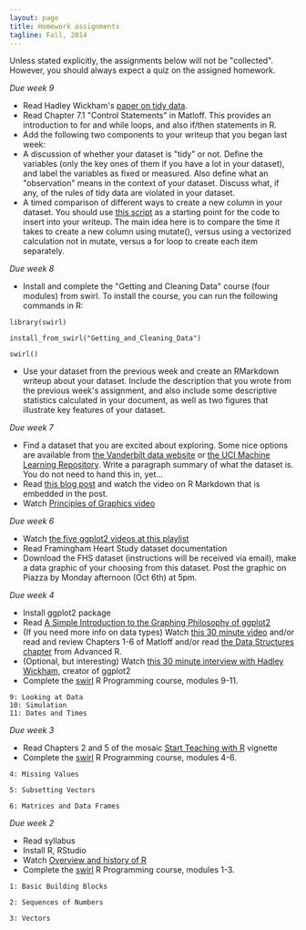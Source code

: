 ```yaml
---
layout: page
title: Homework assignments
tagline: Fall, 2014
---
```




Unless stated explicitly, the assignments below will not be "collected". However, you should always expect a quiz on the assigned homework. 

<!-- Please select a blog entry that you'd like to present (briefly) on Wednesday, October 8th.  These should be from 2013 or later and relate to statistics, data science, or R. See http://simplystatistics.org, http://www.statsblogs.com, http://r-bloggers.com, http://fivethirtyeight.com, or http://www.statschat.org.nz for examples. Please submit your choice on Moodle by midnight on Monday.  The presentations will be no more than 90 seconds long and should provide a brief summary of the entry, why you found it interesting, and what question you have after reading it. -->

_Due week 9_
* Read Hadley Wickham's [paper on tidy data](http://vita.had.co.nz/papers/tidy-data.pdf).
* Read Chapter 7.1 "Control Statements" in Matloff. This provides an introduction to for and while loops, and also if/then statements in R.
* Add the following two components to your writeup that you began last week:
 * A discussion of whether your dataset is "tidy" or not. Define the variables (only the key ones of them if you have a lot in your dataset), and label the variables as fixed or measured. Also define what an "observation" means in the context of your dataset. Discuss what, if any, of the rules of tidy data are violated in your dataset.
 * A timed comparison of different ways to create a new column in your dataset. You should use [this script](../scripts/new-column-script.R) as a starting point for the code to insert into your writeup. The main idea here is to compare the time it takes to create a new column using mutate(), versus using a vectorized calculation not in mutate, versus a for loop to create each item separately.

_Due week 8_

* Install and complete the "Getting and Cleaning Data" course (four modules) from swirl. To install the course, you can run the following commands in R:

```
library(swirl) 
```

```
install_from_swirl("Getting_and_Cleaning_Data") 
```

```
swirl()
```

* Use your dataset from the previous week and create an RMarkdown writeup about your dataset. Include the description that you wrote from the previous week's assignment, and also include some descriptive statistics calculated in your document, as well as two figures that illustrate key features of your dataset.


_Due week 7_

* Find a dataset that you are excited about exploring. Some nice options are available from [the Vanderbilt data website](http://biostat.mc.vanderbilt.edu/wiki/Main/DataSets) or [the UCI Machine Learning Repository](http://archive.ics.uci.edu/ml/). Write a paragraph summary of what the dataset is. You do not need to hand this in, yet...
* Read [this blog post](http://blog.rstudio.org/2014/06/18/r-markdown-v2/) and watch the video on R Markdown that is embedded in the post.
* Watch [Principles of Graphics video](https://www.youtube.com/watch?v=6lOvA_y7p7w)

_Due week 6_

* Watch [the five ggplot2 videos at this playlist](https://www.youtube.com/playlist?list=PLjTlxb-wKvXPhZ7tQwlROtFjorSj9tUyZ)
* Read Framingham Heart Study dataset documentation
* Download the FHS dataset (instructions will be received via email), make a data graphic of your choosing from this dataset. Post the graphic on Piazza by Monday afternoon (Oct 6th) at 5pm.

_Due week 4_

* Install ggplot2 package
* Read [A Simple Introduction to the Graphing Philosophy of ggplot2](http://tomhopper.me/2014/03/28/a-simple-introduction-to-the-graphing-philosophy-of-ggplot2/)
* (If you need more info on data types) Watch [this 30 minute video](https://www.youtube.com/watch?v=5AQM-yUX9zg&index=6&list=PLjTlxb-wKvXNSDfcKPFH2gzHGyjpeCZmJ) and/or read and review Chapters 1-6 of Matloff and/or read [the Data Structures chapter](http://adv-r.had.co.nz/Data-structures.html) from Advanced R. 
* (Optional, but interesting) Watch [this 30 minute interview with Hadley Wickham](https://www.youtube.com/watch?v=JxwxefRAu70), creator of ggplot2
* Complete the [swirl](http://swirlstats.com/students.html) R Programming course, modules 9-11.
```
9: Looking at Data           
10: Simulation                
11: Dates and Times 
```

_Due week 3_

* Read Chapters 2 and 5 of the mosaic [Start Teaching with R](http://cran.r-project.org/web/packages/mosaic/vignettes/V2StartTeaching.pdf) vignette
* Complete the [swirl](http://swirlstats.com/students.html) R Programming course, modules 4-6.

```
4: Missing Values
```

```
5: Subsetting Vectors
```

```
6: Matrices and Data Frames
```

_Due week 2_

* Read syllabus
* Install R, RStudio
* Watch [Overview and history of R](https://www.youtube.com/watch?v=kzxHxFHW6hs)
* Complete the [swirl](http://swirlstats.com/students.html) R Programming course, modules 1-3.

```
1: Basic Building Blocks
```

```
2: Sequences of Numbers
```

```
3: Vectors
```

